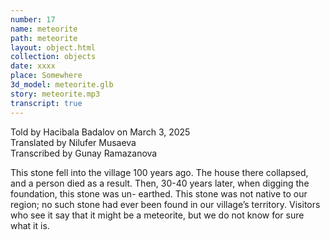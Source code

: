```yaml
---
number: 17
name: meteorite
path: meteorite
layout: object.html
collection: objects
date: xxxx
place: Somewhere
3d_model: meteorite.glb
story: meteorite.mp3
transcript: true
---
```


<div class="meta">
Told by Hacibala Badalov on March 3, 2025 <br>
Translated by Nilufer Musaeva<br>
Transcribed by Gunay Ramazanova
</div>

This stone fell into the village 100 years ago. The house there collapsed, and a person died as a result. Then, 30-40 years later, when digging the foundation, this stone was un- earthed. This stone was not native to our region; no such stone had ever been found in our village’s territory. Visitors who see it say that it might
be a meteorite, but we do not know for sure what it is.
